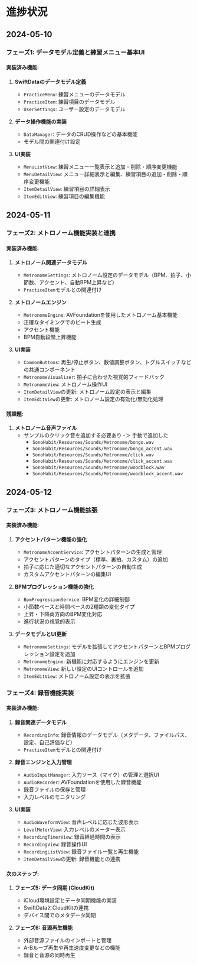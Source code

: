 # 進捗状況

## 2024-05-10

### フェーズ1: データモデル定義と練習メニュー基本UI

#### 実装済み機能:

1. **SwiftDataのデータモデル定義**
   - `PracticeMenu`: 練習メニューのデータモデル
   - `PracticeItem`: 練習項目のデータモデル
   - `UserSettings`: ユーザー設定のデータモデル

2. **データ操作機能の実装**
   - `DataManager`: データのCRUD操作などの基本機能
   - モデル間の関連付け設定

3. **UI実装**
   - `MenuListView`: 練習メニュー一覧表示と追加・削除・順序変更機能
   - `MenuDetailView`: メニュー詳細表示と編集、練習項目の追加・削除・順序変更機能
   - `ItemDetailView`: 練習項目の詳細表示
   - `ItemEditView`: 練習項目の編集機能

## 2024-05-11

### フェーズ2: メトロノーム機能実装と連携

#### 実装済み機能:

1. **メトロノーム関連データモデル**
   - `MetronomeSettings`: メトロノーム設定のデータモデル（BPM、拍子、小節数、アクセント、自動BPM上昇など）
   - `PracticeItem`モデルとの関連付け

2. **メトロノームエンジン**
   - `MetronomeEngine`: AVFoundationを使用したメトロノーム基本機能
   - 正確なタイミングでのビート生成
   - アクセント機能
   - BPM自動段階上昇機能

3. **UI実装**
   - `CommonButtons`: 再生/停止ボタン、数値調整ボタン、トグルスイッチなどの共通コンポーネント
   - `MetronomeVisualizer`: 拍子に合わせた視覚的フィードバック
   - `MetronomeView`: メトロノーム操作UI
   - `ItemDetailView`の更新: メトロノーム設定の表示と編集
   - `ItemEditView`の更新: メトロノーム設定の有効化/無効化処理

#### 残課題:

1. **メトロノーム音声ファイル**
   - サンプルのクリック音を追加する必要あり -＞ 手動で追加した
     - `SonoHabit/Resources/Sounds/Metronome/bongo.wav`
     - `SonoHabit/Resources/Sounds/Metronome/bongo_accent.wav`
     - `SonoHabit/Resources/Sounds/Metronome/click.wav`
     - `SonoHabit/Resources/Sounds/Metronome/click_accent.wav`
     - `SonoHabit/Resources/Sounds/Metronome/woodblock.wav`
     - `SonoHabit/Resources/Sounds/Metronome/woodblock_accent.wav`

## 2024-05-12

### フェーズ3: メトロノーム機能拡張

#### 実装済み機能:

1. **アクセントパターン機能の強化**
   - `MetronomeAccentService`: アクセントパターンの生成と管理
   - アクセントパターンのタイプ（標準、裏拍、カスタム）の追加
   - 拍子に応じた適切なアクセントパターンの自動生成
   - カスタムアクセントパターンの編集UI

2. **BPMプログレッション機能の強化**
   - `BpmProgressionService`: BPM変化の詳細制御
   - 小節数ベースと時間ベースの2種類の変化タイプ
   - 上昇・下降両方向のBPM変化対応
   - 進行状況の視覚的表示

3. **データモデルとUI更新**
   - `MetronomeSettings`: モデルを拡張してアクセントパターンとBPMプログレッション設定を追加
   - `MetronomeEngine`: 新機能に対応するようにエンジンを更新
   - `MetronomeView`: 新しい設定のUIコントロールを追加
   - `ItemEditView`: メトロノーム設定の表示を拡張

### フェーズ4: 録音機能実装

#### 実装済み機能:

1. **録音関連データモデル**
   - `RecordingInfo`: 録音情報のデータモデル（メタデータ、ファイルパス、設定、自己評価など）
   - `PracticeItem`モデルとの関連付け

2. **録音エンジンと入力管理**
   - `AudioInputManager`: 入力ソース（マイク）の管理と選択UI
   - `AudioRecorder`: AVFoundationを使用した録音機能
   - 録音ファイルの保存と管理
   - 入力レベルのモニタリング

3. **UI実装**
   - `AudioWaveformView`: 音声レベルに応じた波形表示
   - `LevelMeterView`: 入力レベルのメーター表示
   - `RecordingTimerView`: 録音経過時間の表示
   - `RecordingView`: 録音操作UI
   - `RecordingListView`: 録音ファイル一覧と再生機能
   - `ItemDetailView`の更新: 録音機能との連携

#### 次のステップ:

1. **フェーズ5: データ同期 (CloudKit)**
   - iCloud環境設定とデータ同期機能の実装
   - SwiftDataとCloudKitの連携
   - デバイス間でのメタデータ同期

2. **フェーズ6: 音源再生機能**
   - 外部音源ファイルのインポートと管理
   - A-Bループ再生や再生速度変更などの機能
   - 録音と音源の同時再生
